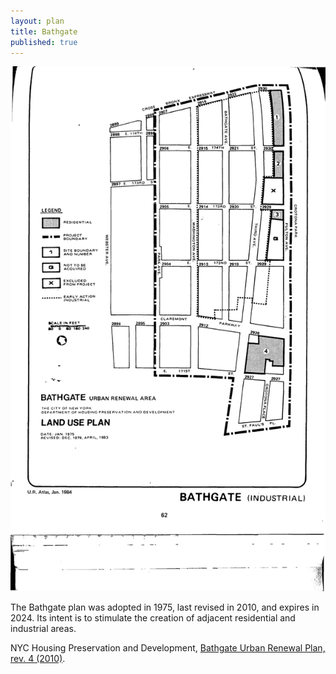 ```yaml
---
layout: plan
title: Bathgate
published: true
---
```


![Bathgate in the Atlas of Urban Renewal](Bathgate.jpg)

The Bathgate plan was adopted in 1975, last revised in 2010, and expires in 2024. Its intent is to stimulate the creation of adjacent residential and industrial areas.

NYC Housing Preservation and Development, [Bathgate Urban Renewal Plan, rev. 4 (2010)](https://www.nyc.gov/assets/hpd/downloads/pdfs/services/bathgate-fourth-amended-urp.pdf). 
